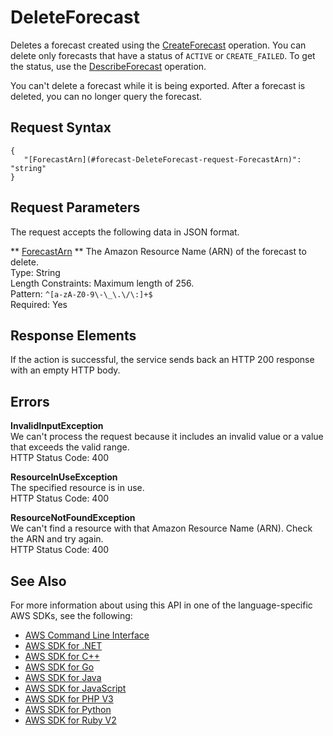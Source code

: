 # DeleteForecast<a name="API_DeleteForecast"></a>

Deletes a forecast created using the [CreateForecast](API_CreateForecast.md) operation\. You can delete only forecasts that have a status of `ACTIVE` or `CREATE_FAILED`\. To get the status, use the [DescribeForecast](API_DescribeForecast.md) operation\.

You can't delete a forecast while it is being exported\. After a forecast is deleted, you can no longer query the forecast\.

## Request Syntax<a name="API_DeleteForecast_RequestSyntax"></a>

```
{
   "[ForecastArn](#forecast-DeleteForecast-request-ForecastArn)": "string"
}
```

## Request Parameters<a name="API_DeleteForecast_RequestParameters"></a>

The request accepts the following data in JSON format\.

 ** [ForecastArn](#API_DeleteForecast_RequestSyntax) **   <a name="forecast-DeleteForecast-request-ForecastArn"></a>
The Amazon Resource Name \(ARN\) of the forecast to delete\.  
Type: String  
Length Constraints: Maximum length of 256\.  
Pattern: `^[a-zA-Z0-9\-\_\.\/\:]+$`   
Required: Yes

## Response Elements<a name="API_DeleteForecast_ResponseElements"></a>

If the action is successful, the service sends back an HTTP 200 response with an empty HTTP body\.

## Errors<a name="API_DeleteForecast_Errors"></a>

 **InvalidInputException**   
We can't process the request because it includes an invalid value or a value that exceeds the valid range\.  
HTTP Status Code: 400

 **ResourceInUseException**   
The specified resource is in use\.  
HTTP Status Code: 400

 **ResourceNotFoundException**   
We can't find a resource with that Amazon Resource Name \(ARN\)\. Check the ARN and try again\.  
HTTP Status Code: 400

## See Also<a name="API_DeleteForecast_SeeAlso"></a>

For more information about using this API in one of the language\-specific AWS SDKs, see the following:
+  [AWS Command Line Interface](https://docs.aws.amazon.com/goto/aws-cli/forecast-2018-06-26/DeleteForecast) 
+  [AWS SDK for \.NET](https://docs.aws.amazon.com/goto/DotNetSDKV3/forecast-2018-06-26/DeleteForecast) 
+  [AWS SDK for C\+\+](https://docs.aws.amazon.com/goto/SdkForCpp/forecast-2018-06-26/DeleteForecast) 
+  [AWS SDK for Go](https://docs.aws.amazon.com/goto/SdkForGoV1/forecast-2018-06-26/DeleteForecast) 
+  [AWS SDK for Java](https://docs.aws.amazon.com/goto/SdkForJava/forecast-2018-06-26/DeleteForecast) 
+  [AWS SDK for JavaScript](https://docs.aws.amazon.com/goto/AWSJavaScriptSDK/forecast-2018-06-26/DeleteForecast) 
+  [AWS SDK for PHP V3](https://docs.aws.amazon.com/goto/SdkForPHPV3/forecast-2018-06-26/DeleteForecast) 
+  [AWS SDK for Python](https://docs.aws.amazon.com/goto/boto3/forecast-2018-06-26/DeleteForecast) 
+  [AWS SDK for Ruby V2](https://docs.aws.amazon.com/goto/SdkForRubyV2/forecast-2018-06-26/DeleteForecast) 